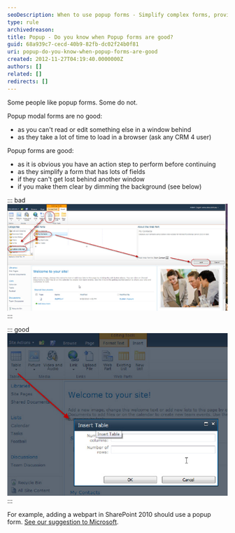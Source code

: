 ```yaml
---
seoDescription: When to use popup forms - Simplify complex forms, provide clear action steps and avoid distractions.
type: rule
archivedreason:
title: Popup - Do you know when Popup forms are good?
guid: 68a939c7-cecd-40b9-82fb-dc02f24b0f81
uri: popup-do-you-know-when-popup-forms-are-good
created: 2012-11-27T04:19:40.0000000Z
authors: []
related: []
redirects: []
---
```


Some people like popup forms. Some do not.

Popup modal forms are no good:

- as you can't read or edit something else in a window behind
- as they take a lot of time to load in a browser (ask any CRM 4 user)

<!--endintro-->

Popup forms are good:

- as it is obvious you have an action step to perform before continuing
- as they simplify a form that has lots of fields
- if they can't get lost behind another window
- if you make them clear by dimming the background (see below)

::: bad  
![Figure: Bad example - if this was a popup form it would be easier to focus on where to look (as a minimum you would be looking at half the screen)](../../assets/Popup01.jpg)  
:::

::: good  
![Figure: Good example - the popup with the dimmed background is much more intuitive](../../assets/Popup02.jpg)  
:::

For example, adding a webpart in SharePoint 2010 should use a popup form. [See our suggestion to Microsoft](http://www.ssw.com.au/ssw/standards/BetterSoftwareSuggestions/sharepoint.aspx#PopupForm).
